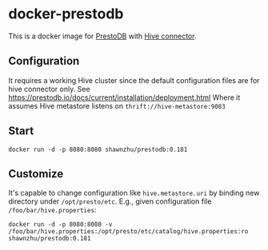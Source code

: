 # docker-prestodb

This is a docker image for [PrestoDB](https://prestodb.io/) with [Hive connector](https://prestodb.io/docs/current/connector/hive.html).

## Configuration

It requires a working Hive cluster since the default configuration files are for hive connector only. See https://prestodb.io/docs/current/installation/deployment.html Where it assumes Hive metastore listens on `thrift://hive-metastore:9083`

## Start

```SHELL
docker run -d -p 8080:8080 shawnzhu/prestodb:0.181
``` 

## Customize

It's capable to change configuration like `hive.metastore.uri` by binding new directory under `/opt/presto/etc`. E.g., given configuration file `/foo/bar/hive.properties`:

```SHELL
docker run -d -p 8080:8080 -v /foo/bar/hive.properties:/opt/presto/etc/catalog/hive.properties:ro shawnzhu/prestodb:0.181
``` 

